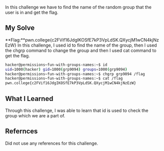 In this challenge we have to find the name of the random group that the user is in and get the flag.
## My Solve

**Flag:**pwn.college{c2FVif16JdgIKOSfE7kP3VpLdSK.QXycjM1wCN4kjNzEzW}
In this challenge, I used id to find the name of the group, then I used the chgrp command to change the group and then I used cat command to get the flag.
```bash
hacker@permissions~fun-with-groups-names:~$ id
uid=1000(hacker) gid=1000(grp9094) groups=1000(grp9094)
hacker@permissions~fun-with-groups-names:~$ chgrp grp9094 /flag
hacker@permissions~fun-with-groups-names:~$ cat /flag
pwn.college{c2FVif16JdgIKOSfE7kP3VpLdSK.QXycjM1wCN4kjNzEzW}
```

## What I Learned
Through this challenge, I was able to learn that id is used to check the group which we are a part of.
## Refernces
Did not use any references for this challenge.
